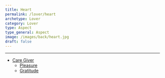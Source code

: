 ```yaml
---
title: Heart
permalink: /lover/heart
archetype: Lover
category: Lover
type: Aspect
type_general: Aspect
image: /images/back/heart.jpg
draft: false
---
```


---
- [Care Giver](/lover/heart/care_giver)
  - [Pleasure](/lover/heart/care_giver/pleasure)
  - [Gratitude](/lover/heart/care_giver/gratitude)
